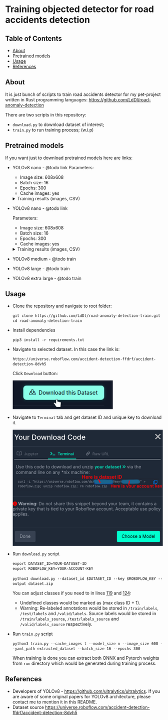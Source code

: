 # Training objected detector for road accidents detection

## Table of Contents
- [About](#about)
- [Pretrained models](#pretrained-models)
- [Usage](#usage)
- [References](#references)

## About
It is just bunch of scripts to train road accidents detector for my pet-project written in Rust programming languages: https://github.com/LdDl/road-anomaly-detection

There are two scripts in this repository:
- `download.py` to download dataset of interest;
- `train.py` to run training process; (w.i.p)

## Pretrained models

If you want just to download pretrained models here are links:
- YOLOv8 nano - @todo link
  Parameters:
  - Image size: 608x608
  - Batch size: 16
  - Epochs: 300
  - Cache images: yes

  <details>
    <summary>Training results (images, CSV)</summary>
    
    Training and validation batches examples are [here](runs/detect/nano/)

    | <img src="runs/detect/nano/results.png" width="640"> | 
    |:--:| 
    | Results . Corresponding CSV is [here](runs/detect/nano/results.csv) |

    | <img src="runs/detect/nano/confusion_matrix.png" width="640"> | 
    |:--:| 
    | *Confusion matrix* |

    | <img src="runs/detect/nano/confusion_matrix_normalized.png" width="640"> | 
    |:--:| 
    | *Normalized confusion matrix* |
  
    | <img src="runs/detect/nano/F1_curve.png" width="640"> | 
    |:--:| 
    | *F1 Curve* |

    | <img src="runs/detect/nano/P_curve.png" width="640"> | 
    |:--:| 
    | *P Curve* |

    | <img src="runs/detect/nano/R_curve.png" width="640"> | 
    |:--:| 
    | *R Curve* |

    | <img src="runs/detect/nano/PR_curve.png" width="640"> | 
    |:--:| 
    | *PR Curve* |

    | <img src="runs/detect/nano/labels.jpg" width="640"> | 
    |:--:| 
    | *Labels* |

    | <img src="runs/detect/nano/labels_correlogram.jpg" width="640"> | 
    |:--:| 
    | *Labels correlogram* |

  </details>

- YOLOv8 nano - @todo link

  Parameters:
  - Image size: 608x608
  - Batch size: 16
  - Epochs: 300
  - Cache images: yes

  <details>
    <summary>Training results (images, CSV)</summary>
    
    Training and validation batches examples are [here](runs/detect/small/)

    | <img src="runs/detect/small/results.png" width="640"> | 
    |:--:| 
    | Results . Corresponding CSV is [here](runs/detect/small/results.csv) |

    | <img src="runs/detect/small/confusion_matrix.png" width="640"> | 
    |:--:| 
    | *Confusion matrix* |

    | <img src="runs/detect/small/confusion_matrix_normalized.png" width="640"> | 
    |:--:| 
    | *Normalized confusion matrix* |
  
    | <img src="runs/detect/small/F1_curve.png" width="640"> | 
    |:--:| 
    | *F1 Curve* |

    | <img src="runs/detect/small/P_curve.png" width="640"> | 
    |:--:| 
    | *P Curve* |

    | <img src="runs/detect/small/R_curve.png" width="640"> | 
    |:--:| 
    | *R Curve* |

    | <img src="runs/detect/small/PR_curve.png" width="640"> | 
    |:--:| 
    | *PR Curve* |

    | <img src="runs/detect/small/labels.jpg" width="640"> | 
    |:--:| 
    | *Labels* |

    | <img src="runs/detect/small/labels_correlogram.jpg" width="640"> | 
    |:--:| 
    | *Labels correlogram* |

  </details>

- YOLOv8 medium - @todo train
- YOLOv8 large - @todo train
- YOLOv8 extra large - @todo train

## Usage
* Clone the repository and navigate to root folder:
  ```shell
  git clone https://github.com/LdDl/road-anomaly-detection-train.git
  cd road-anomaly-detection-train
  ```

* Install dependencies
  ```shell
  pip3 install -r requirements.txt
  ```

* Navigate to selected dataset. In this case the link is:
  ```
  https://universe.roboflow.com/accident-detection-ffdrf/accident-detection-8dvh5
  ```

  Click `Download` button:

  <img src="docs/screenshot_2.png" width="320">

* Navigate to `Terminal` tab and get dataset ID and unique key to download it.

  <img src="docs/screenshot_1.png" width="480">

* Run `download.py` script
  ```shell
  export DATASET_ID=YOUR-DATASET-ID
  export ROBOFLOW_KEY=YOUR-ACCOUNT-KEY
  
  python3 download.py --dataset_id $DATASET_ID --key $ROBOFLOW_KEY --output dataset.zip
  ```

  You can adjust classes if you need to in lines [119](download.py#L119) and [124](download.py#L124):
    - Undefined classes would be marked as (max class ID + 1).
    - Warning: Re-labeled annotations would be stored in `/train/labels`, `/test/labels` and `/valid/labels`. Source labels would be stored in `/train/labels_source`, `/test/labels_source` and `/valid/labels_source` respectively.


* Run `train.py` script
  ```shell
  python3 train.py --cache_images t --model_size n --image_size 608 --yaml_path extracted_dataset --batch_size 16 --epochs 300
  ```

  When training is done you can extract both ONNX and Pytorch weights from `run` directory which would be generated during training process.

## References
* Developers of YOLOv8 - https://github.com/ultralytics/ultralytics. If you are aware of some original papers for YOLOv8 architecture, please contact me to mention it in this README.
* Dataset source https://universe.roboflow.com/accident-detection-ffdrf/accident-detection-8dvh5

